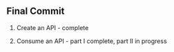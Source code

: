 ## Final Commit

1. Create an API - complete

2. Consume an API - part I complete, part II in progress
